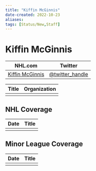 ```yaml
---
title: "Kiffin McGinnis"
date-created: 2022-10-23
aliases: 
tags: [Status/New,Staff]
---
```


# Kiffin McGinnis

| NHL.com | Twitter |
| ------- | ------- |
| [Kiffin McGinnis]() | [@twitter_handle](https://twitter.com/)

| Title | Organization |
| ----- | ------------ |
|       |              |



## NHL  Coverage
| Date | Title |
| ---- | ----- |
|      |       |



## Minor League Coverage
| Date | Title |
| ---- | ----- |
|      |       |


